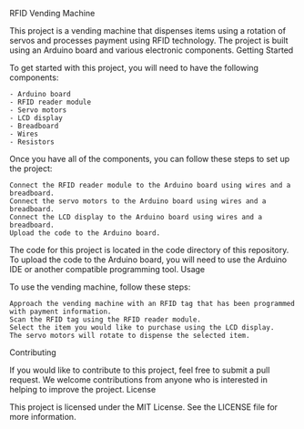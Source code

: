 RFID Vending Machine

This project is a vending machine that dispenses items using a rotation of servos and processes payment using RFID technology. The project is built using an Arduino board and various electronic components.
Getting Started

To get started with this project, you will need to have the following components:

    - Arduino board
    - RFID reader module
    - Servo motors
    - LCD display
    - Breadboard
    - Wires
    - Resistors

Once you have all of the components, you can follow these steps to set up the project:

    Connect the RFID reader module to the Arduino board using wires and a breadboard.
    Connect the servo motors to the Arduino board using wires and a breadboard.
    Connect the LCD display to the Arduino board using wires and a breadboard.
    Upload the code to the Arduino board.

The code for this project is located in the code directory of this repository. To upload the code to the Arduino board, you will need to use the Arduino IDE or another compatible programming tool.
Usage

To use the vending machine, follow these steps:

    Approach the vending machine with an RFID tag that has been programmed with payment information.
    Scan the RFID tag using the RFID reader module.
    Select the item you would like to purchase using the LCD display.
    The servo motors will rotate to dispense the selected item.

Contributing

If you would like to contribute to this project, feel free to submit a pull request. We welcome contributions from anyone who is interested in helping to improve the project.
License

This project is licensed under the MIT License. See the LICENSE file for more information.

